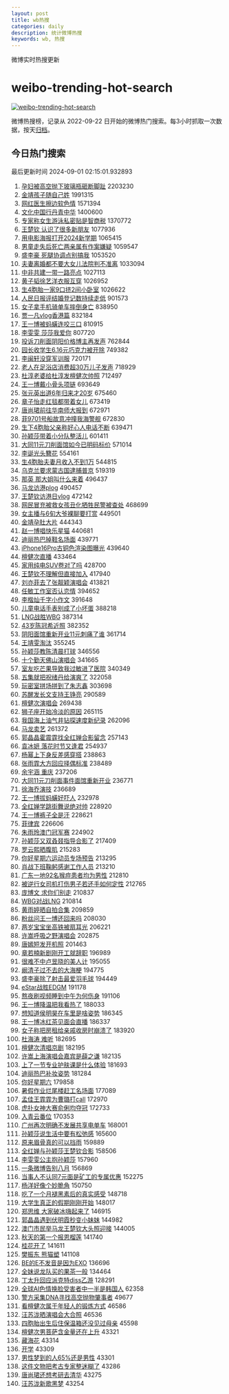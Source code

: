 ```yaml
---
layout: post
title: wb热搜
categories: daily
description: 统计微博热搜
keywords: wb, 热搜
---
```


微博实时热搜更新

# weibo-trending-hot-search

[![weibo-trending-hot-search](https://github.com/ameizi/weibo-trending-hot-search/actions/workflows/ci.yml/badge.svg)](https://github.com/ameizi/weibo-trending-hot-search/actions/workflows/ci.yml)

微博热搜榜，记录从 2022-09-22 日开始的微博热门搜索。每3小时抓取一次数据，按天[归档](./archives)。

## 今日热门搜索

<!-- BEGIN --> 
最后更新时间 2024-09-01 02:15:01.932893 
1. [孕妇被高空抛下玻璃瓶砸断脚趾](https://s.weibo.com/weibo?q=%23%E5%AD%95%E5%A6%87%E8%A2%AB%E9%AB%98%E7%A9%BA%E6%8A%9B%E4%B8%8B%E7%8E%BB%E7%92%83%E7%93%B6%E7%A0%B8%E6%96%AD%E8%84%9A%E8%B6%BE%23&t=31&band_rank=1&Refer=top) 2203230
1. [金靖孩子随自己姓](https://s.weibo.com/weibo?q=%23%E9%87%91%E9%9D%96%E5%AD%A9%E5%AD%90%E9%9A%8F%E8%87%AA%E5%B7%B1%E5%A7%93%23&t=31&band_rank=1&Refer=top) 1991315
1. [网红医生擦边软色情](https://s.weibo.com/weibo?q=%23%E7%BD%91%E7%BA%A2%E5%8C%BB%E7%94%9F%E6%93%A6%E8%BE%B9%E8%BD%AF%E8%89%B2%E6%83%85%23&t=31&band_rank=2&Refer=top) 1571394
1. [文化中国行丹青中华](https://s.weibo.com/weibo?q=%23%E6%96%87%E5%8C%96%E4%B8%AD%E5%9B%BD%E8%A1%8C%E4%B8%B9%E9%9D%92%E4%B8%AD%E5%8D%8E%23&t=31&band_rank=3&Refer=top) 1400600
1. [专家称女生游泳私密贴是智商税](https://s.weibo.com/weibo?q=%23%E4%B8%93%E5%AE%B6%E7%A7%B0%E5%A5%B3%E7%94%9F%E6%B8%B8%E6%B3%B3%E7%A7%81%E5%AF%86%E8%B4%B4%E6%98%AF%E6%99%BA%E5%95%86%E7%A8%8E%23&t=31&band_rank=4&Refer=top) 1370772
1. [王楚钦 认识了很多新朋友](https://s.weibo.com/weibo?q=%E7%8E%8B%E6%A5%9A%E9%92%A6%20%E8%AE%A4%E8%AF%86%E4%BA%86%E5%BE%88%E5%A4%9A%E6%96%B0%E6%9C%8B%E5%8F%8B&t=31&band_rank=2&Refer=top) 1077936
1. [用电影海报打开2024新学期](https://s.weibo.com/weibo?q=%23%E7%94%A8%E7%94%B5%E5%BD%B1%E6%B5%B7%E6%8A%A5%E6%89%93%E5%BC%802024%E6%96%B0%E5%AD%A6%E6%9C%9F%23&t=31&band_rank=3&Refer=top) 1065415
1. [男童走失后死亡两亲属有作案嫌疑](https://s.weibo.com/weibo?q=%23%E7%94%B7%E7%AB%A5%E8%B5%B0%E5%A4%B1%E5%90%8E%E6%AD%BB%E4%BA%A1%E4%B8%A4%E4%BA%B2%E5%B1%9E%E6%9C%89%E4%BD%9C%E6%A1%88%E5%AB%8C%E7%96%91%23&t=31&band_rank=4&Refer=top) 1059547
1. [盛李豪 死腿协调点别搞我](https://s.weibo.com/weibo?q=%E7%9B%9B%E6%9D%8E%E8%B1%AA%20%E6%AD%BB%E8%85%BF%E5%8D%8F%E8%B0%83%E7%82%B9%E5%88%AB%E6%90%9E%E6%88%91&t=31&band_rank=5&Refer=top) 1053520
1. [夫妻离婚都不要大女儿法院判不准离](https://s.weibo.com/weibo?q=%23%E5%A4%AB%E5%A6%BB%E7%A6%BB%E5%A9%9A%E9%83%BD%E4%B8%8D%E8%A6%81%E5%A4%A7%E5%A5%B3%E5%84%BF%E6%B3%95%E9%99%A2%E5%88%A4%E4%B8%8D%E5%87%86%E7%A6%BB%23&t=31&band_rank=2&Refer=top) 1033094
1. [中非共建一带一路亮点](https://s.weibo.com/weibo?q=%23%E4%B8%AD%E9%9D%9E%E5%85%B1%E5%BB%BA%E4%B8%80%E5%B8%A6%E4%B8%80%E8%B7%AF%E4%BA%AE%E7%82%B9%23&t=31&band_rank=3&Refer=top) 1027113
1. [黄子韬徐艺洋衣服互穿](https://s.weibo.com/weibo?q=%23%E9%BB%84%E5%AD%90%E9%9F%AC%E5%BE%90%E8%89%BA%E6%B4%8B%E8%A1%A3%E6%9C%8D%E4%BA%92%E7%A9%BF%23&t=31&band_rank=4&Refer=top) 1026952
1. [生4胞胎一家9口挤2间小卧室](https://s.weibo.com/weibo?q=%23%E7%94%9F4%E8%83%9E%E8%83%8E%E4%B8%80%E5%AE%B69%E5%8F%A3%E6%8C%A42%E9%97%B4%E5%B0%8F%E5%8D%A7%E5%AE%A4%23&t=31&band_rank=5&Refer=top) 1026622
1. [人民日报评结婚登记数持续走低](https://s.weibo.com/weibo?q=%23%E4%BA%BA%E6%B0%91%E6%97%A5%E6%8A%A5%E8%AF%84%E7%BB%93%E5%A9%9A%E7%99%BB%E8%AE%B0%E6%95%B0%E6%8C%81%E7%BB%AD%E8%B5%B0%E4%BD%8E%23&t=31&band_rank=5&Refer=top) 901573
1. [女子拿手机骑单车摔倒身亡](https://s.weibo.com/weibo?q=%23%E5%A5%B3%E5%AD%90%E6%8B%BF%E6%89%8B%E6%9C%BA%E9%AA%91%E5%8D%95%E8%BD%A6%E6%91%94%E5%80%92%E8%BA%AB%E4%BA%A1%23&t=31&band_rank=6&Refer=top) 838950
1. [贾一凡vlog香港篇](https://s.weibo.com/weibo?q=%E8%B4%BE%E4%B8%80%E5%87%A1vlog%E9%A6%99%E6%B8%AF%E7%AF%87&t=31&band_rank=8&Refer=top) 832184
1. [王一博被蚂蟥连咬三口](https://s.weibo.com/weibo?q=%23%E7%8E%8B%E4%B8%80%E5%8D%9A%E8%A2%AB%E8%9A%82%E8%9F%A5%E8%BF%9E%E5%92%AC%E4%B8%89%E5%8F%A3%23&t=31&band_rank=6&Refer=top) 810915
1. [李雯雯 莎莎我爱你](https://s.weibo.com/weibo?q=%E6%9D%8E%E9%9B%AF%E9%9B%AF%20%E8%8E%8E%E8%8E%8E%E6%88%91%E7%88%B1%E4%BD%A0&t=31&band_rank=7&Refer=top) 807720
1. [投诉刀削面阴阳价格博主再发声](https://s.weibo.com/weibo?q=%23%E6%8A%95%E8%AF%89%E5%88%80%E5%89%8A%E9%9D%A2%E9%98%B4%E9%98%B3%E4%BB%B7%E6%A0%BC%E5%8D%9A%E4%B8%BB%E5%86%8D%E5%8F%91%E5%A3%B0%23&t=31&band_rank=7&Refer=top) 762844
1. [园长收学生6.16元巧克力被开除](https://s.weibo.com/weibo?q=%23%E5%9B%AD%E9%95%BF%E6%94%B6%E5%AD%A6%E7%94%9F6.16%E5%85%83%E5%B7%A7%E5%85%8B%E5%8A%9B%E8%A2%AB%E5%BC%80%E9%99%A4%23&t=31&band_rank=9&Refer=top) 749382
1. [李闽轩没穿军训服](https://s.weibo.com/weibo?q=%23%E6%9D%8E%E9%97%BD%E8%BD%A9%E6%B2%A1%E7%A9%BF%E5%86%9B%E8%AE%AD%E6%9C%8D%23&t=31&band_rank=11&Refer=top) 720171
1. [老人在足浴店消费超30万儿子发声](https://s.weibo.com/weibo?q=%23%E8%80%81%E4%BA%BA%E5%9C%A8%E8%B6%B3%E6%B5%B4%E5%BA%97%E6%B6%88%E8%B4%B9%E8%B6%8530%E4%B8%87%E5%84%BF%E5%AD%90%E5%8F%91%E5%A3%B0%23&t=31&band_rank=12&Refer=top) 718929
1. [杜淳老婆给杜淳发檀健次帅照](https://s.weibo.com/weibo?q=%23%E6%9D%9C%E6%B7%B3%E8%80%81%E5%A9%86%E7%BB%99%E6%9D%9C%E6%B7%B3%E5%8F%91%E6%AA%80%E5%81%A5%E6%AC%A1%E5%B8%85%E7%85%A7%23&t=31&band_rank=13&Refer=top) 712497
1. [王一博戴小骨头项链](https://s.weibo.com/weibo?q=%23%E7%8E%8B%E4%B8%80%E5%8D%9A%E6%88%B4%E5%B0%8F%E9%AA%A8%E5%A4%B4%E9%A1%B9%E9%93%BE%23&t=31&band_rank=14&Refer=top) 693649
1. [张元英出道6年归来才20岁](https://s.weibo.com/weibo?q=%23%E5%BC%A0%E5%85%83%E8%8B%B1%E5%87%BA%E9%81%936%E5%B9%B4%E5%BD%92%E6%9D%A5%E6%89%8D20%E5%B2%81%23&t=31&band_rank=8&Refer=top) 675460
1. [章子怡走红毯都带着女儿](https://s.weibo.com/weibo?q=%23%E7%AB%A0%E5%AD%90%E6%80%A1%E8%B5%B0%E7%BA%A2%E6%AF%AF%E9%83%BD%E5%B8%A6%E7%9D%80%E5%A5%B3%E5%84%BF%23&t=31&band_rank=9&Refer=top) 673419
1. [唐尚珺前往华南师大报到](https://s.weibo.com/weibo?q=%23%E5%94%90%E5%B0%9A%E7%8F%BA%E5%89%8D%E5%BE%80%E5%8D%8E%E5%8D%97%E5%B8%88%E5%A4%A7%E6%8A%A5%E5%88%B0%23&t=31&band_rank=10&Refer=top) 672971
1. [菲9701号船故意冲撞我海警舰](https://s.weibo.com/weibo?q=%23%E8%8F%B29701%E5%8F%B7%E8%88%B9%E6%95%85%E6%84%8F%E5%86%B2%E6%92%9E%E6%88%91%E6%B5%B7%E8%AD%A6%E8%88%B0%23&t=31&band_rank=11&Refer=top) 672830
1. [生下4胞胎父亲称好心人电话不断](https://s.weibo.com/weibo?q=%23%E7%94%9F%E4%B8%8B4%E8%83%9E%E8%83%8E%E7%88%B6%E4%BA%B2%E7%A7%B0%E5%A5%BD%E5%BF%83%E4%BA%BA%E7%94%B5%E8%AF%9D%E4%B8%8D%E6%96%AD%23&t=31&band_rank=15&Refer=top) 639471
1. [孙颖莎带着小分队整活儿](https://s.weibo.com/weibo?q=%23%E5%AD%99%E9%A2%96%E8%8E%8E%E5%B8%A6%E7%9D%80%E5%B0%8F%E5%88%86%E9%98%9F%E6%95%B4%E6%B4%BB%E5%84%BF%23&t=31&band_rank=12&Refer=top) 601411
1. [大同11元刀削面馆如今已明码标价](https://s.weibo.com/weibo?q=%23%E5%A4%A7%E5%90%8C11%E5%85%83%E5%88%80%E5%89%8A%E9%9D%A2%E9%A6%86%E5%A6%82%E4%BB%8A%E5%B7%B2%E6%98%8E%E7%A0%81%E6%A0%87%E4%BB%B7%23&t=31&band_rank=16&Refer=top) 571014
1. [李诞光头簪花](https://s.weibo.com/weibo?q=%23%E6%9D%8E%E8%AF%9E%E5%85%89%E5%A4%B4%E7%B0%AA%E8%8A%B1%23&t=31&band_rank=8&Refer=top) 554161
1. [生4胞胎夫妻月收入不到1万](https://s.weibo.com/weibo?q=%23%E7%94%9F4%E8%83%9E%E8%83%8E%E5%A4%AB%E5%A6%BB%E6%9C%88%E6%94%B6%E5%85%A5%E4%B8%8D%E5%88%B01%E4%B8%87%23&t=31&band_rank=9&Refer=top) 544815
1. [乌克兰要求蒙古国逮捕普京](https://s.weibo.com/weibo?q=%23%E4%B9%8C%E5%85%8B%E5%85%B0%E8%A6%81%E6%B1%82%E8%92%99%E5%8F%A4%E5%9B%BD%E9%80%AE%E6%8D%95%E6%99%AE%E4%BA%AC%23&t=31&band_rank=12&Refer=top) 519319
1. [那英 那大姐叫什么来着](https://s.weibo.com/weibo?q=%E9%82%A3%E8%8B%B1%20%E9%82%A3%E5%A4%A7%E5%A7%90%E5%8F%AB%E4%BB%80%E4%B9%88%E6%9D%A5%E7%9D%80&t=31&band_rank=13&Refer=top) 496437
1. [马龙访港plog](https://s.weibo.com/weibo?q=%E9%A9%AC%E9%BE%99%E8%AE%BF%E6%B8%AFplog&t=31&band_rank=14&Refer=top) 490457
1. [王楚钦访港日vlog](https://s.weibo.com/weibo?q=%23%E7%8E%8B%E6%A5%9A%E9%92%A6%E8%AE%BF%E6%B8%AF%E6%97%A5vlog%23&t=31&band_rank=18&Refer=top) 472142
1. [网民冒充被救女孩丑化牺牲民警被查处](https://s.weibo.com/weibo?q=%23%E7%BD%91%E6%B0%91%E5%86%92%E5%85%85%E8%A2%AB%E6%95%91%E5%A5%B3%E5%AD%A9%E4%B8%91%E5%8C%96%E7%89%BA%E7%89%B2%E6%B0%91%E8%AD%A6%E8%A2%AB%E6%9F%A5%E5%A4%84%23&t=31&band_rank=15&Refer=top) 468699
1. [女主播与6旬大爷裸聊要打赏](https://s.weibo.com/weibo?q=%23%E5%A5%B3%E4%B8%BB%E6%92%AD%E4%B8%8E6%E6%97%AC%E5%A4%A7%E7%88%B7%E8%A3%B8%E8%81%8A%E8%A6%81%E6%89%93%E8%B5%8F%23&t=31&band_rank=16&Refer=top) 449501
1. [金靖孕肚大片](https://s.weibo.com/weibo?q=%23%E9%87%91%E9%9D%96%E5%AD%95%E8%82%9A%E5%A4%A7%E7%89%87%23&t=31&band_rank=17&Refer=top) 444343
1. [赵一博唱快乐星猫](https://s.weibo.com/weibo?q=%23%E8%B5%B5%E4%B8%80%E5%8D%9A%E5%94%B1%E5%BF%AB%E4%B9%90%E6%98%9F%E7%8C%AB%23&t=31&band_rank=18&Refer=top) 440681
1. [迪丽热巴掉鞋名场面](https://s.weibo.com/weibo?q=%23%E8%BF%AA%E4%B8%BD%E7%83%AD%E5%B7%B4%E6%8E%89%E9%9E%8B%E5%90%8D%E5%9C%BA%E9%9D%A2%23&t=31&band_rank=19&Refer=top) 439771
1. [iPhone16Pro古铜色渲染图曝光](https://s.weibo.com/weibo?q=%23iPhone16Pro%E5%8F%A4%E9%93%9C%E8%89%B2%E6%B8%B2%E6%9F%93%E5%9B%BE%E6%9B%9D%E5%85%89%23&t=31&band_rank=20&Refer=top) 439640
1. [檀健次直播](https://s.weibo.com/weibo?q=%23%E6%AA%80%E5%81%A5%E6%AC%A1%E7%9B%B4%E6%92%AD%23&t=31&band_rank=41&Refer=top) 433464
1. [家用纯电SUV卷对了吗](https://s.weibo.com/weibo?q=%23%E5%AE%B6%E7%94%A8%E7%BA%AF%E7%94%B5SUV%E5%8D%B7%E5%AF%B9%E4%BA%86%E5%90%97%23&t=31&band_rank=11&Refer=top) 428700
1. [王楚钦不理解但直接加入](https://s.weibo.com/weibo?q=%23%E7%8E%8B%E6%A5%9A%E9%92%A6%E4%B8%8D%E7%90%86%E8%A7%A3%E4%BD%86%E7%9B%B4%E6%8E%A5%E5%8A%A0%E5%85%A5%23&t=31&band_rank=13&Refer=top) 417940
1. [刘亦菲去了张靓颖演唱会](https://s.weibo.com/weibo?q=%23%E5%88%98%E4%BA%A6%E8%8F%B2%E5%8E%BB%E4%BA%86%E5%BC%A0%E9%9D%93%E9%A2%96%E6%BC%94%E5%94%B1%E4%BC%9A%23&t=31&band_rank=20&Refer=top) 413821
1. [任敏工作室否认恋情](https://s.weibo.com/weibo?q=%23%E4%BB%BB%E6%95%8F%E5%B7%A5%E4%BD%9C%E5%AE%A4%E5%90%A6%E8%AE%A4%E6%81%8B%E6%83%85%23&t=31&band_rank=21&Refer=top) 394652
1. [李楷灿千字小作文](https://s.weibo.com/weibo?q=%E6%9D%8E%E6%A5%B7%E7%81%BF%E5%8D%83%E5%AD%97%E5%B0%8F%E4%BD%9C%E6%96%87&t=31&band_rank=14&Refer=top) 391648
1. [儿童电话手表别成了小坏蛋](https://s.weibo.com/weibo?q=%23%E5%84%BF%E7%AB%A5%E7%94%B5%E8%AF%9D%E6%89%8B%E8%A1%A8%E5%88%AB%E6%88%90%E4%BA%86%E5%B0%8F%E5%9D%8F%E8%9B%8B%23&t=31&band_rank=15&Refer=top) 388218
1. [LNG战胜WBG](https://s.weibo.com/weibo?q=%23LNG%E6%88%98%E8%83%9CWBG%23&t=31&band_rank=16&Refer=top) 387314
1. [43岁陈冠希近照](https://s.weibo.com/weibo?q=%2343%E5%B2%81%E9%99%88%E5%86%A0%E5%B8%8C%E8%BF%91%E7%85%A7%23&t=31&band_rank=17&Refer=top) 382352
1. [阴阳面馆重新开业11元刺痛了谁](https://s.weibo.com/weibo?q=%23%E9%98%B4%E9%98%B3%E9%9D%A2%E9%A6%86%E9%87%8D%E6%96%B0%E5%BC%80%E4%B8%9A11%E5%85%83%E5%88%BA%E7%97%9B%E4%BA%86%E8%B0%81%23&t=31&band_rank=18&Refer=top) 361714
1. [王靖雯淘汰](https://s.weibo.com/weibo?q=%E7%8E%8B%E9%9D%96%E9%9B%AF%E6%B7%98%E6%B1%B0&t=31&band_rank=2&Refer=top) 355245
1. [孙颖莎教陈清晨打球](https://s.weibo.com/weibo?q=%E5%AD%99%E9%A2%96%E8%8E%8E%E6%95%99%E9%99%88%E6%B8%85%E6%99%A8%E6%89%93%E7%90%83&t=31&band_rank=22&Refer=top) 346556
1. [十个勤天佛山演唱会](https://s.weibo.com/weibo?q=%E5%8D%81%E4%B8%AA%E5%8B%A4%E5%A4%A9%E4%BD%9B%E5%B1%B1%E6%BC%94%E5%94%B1%E4%BC%9A&t=31&band_rank=19&Refer=top) 341665
1. [室友吃芒果导致我过敏进了医院](https://s.weibo.com/weibo?q=%23%E5%AE%A4%E5%8F%8B%E5%90%83%E8%8A%92%E6%9E%9C%E5%AF%BC%E8%87%B4%E6%88%91%E8%BF%87%E6%95%8F%E8%BF%9B%E4%BA%86%E5%8C%BB%E9%99%A2%23&t=31&band_rank=21&Refer=top) 340349
1. [五集就把祝绪丹给演爽了](https://s.weibo.com/weibo?q=%E4%BA%94%E9%9B%86%E5%B0%B1%E6%8A%8A%E7%A5%9D%E7%BB%AA%E4%B8%B9%E7%BB%99%E6%BC%94%E7%88%BD%E4%BA%86&t=31&band_rank=20&Refer=top) 322058
1. [玩密室拼场拼到了朱志鑫](https://s.weibo.com/weibo?q=%23%E7%8E%A9%E5%AF%86%E5%AE%A4%E6%8B%BC%E5%9C%BA%E6%8B%BC%E5%88%B0%E4%BA%86%E6%9C%B1%E5%BF%97%E9%91%AB%23&t=31&band_rank=22&Refer=top) 303698
1. [苏醒发长文支持王铮亮](https://s.weibo.com/weibo?q=%23%E8%8B%8F%E9%86%92%E5%8F%91%E9%95%BF%E6%96%87%E6%94%AF%E6%8C%81%E7%8E%8B%E9%93%AE%E4%BA%AE%23&t=31&band_rank=23&Refer=top) 290589
1. [檀健次演唱会](https://s.weibo.com/weibo?q=%E6%AA%80%E5%81%A5%E6%AC%A1%E6%BC%94%E5%94%B1%E4%BC%9A&t=31&band_rank=35&Refer=top) 269438
1. [狮子座开始冷淡的原因](https://s.weibo.com/weibo?q=%23%E7%8B%AE%E5%AD%90%E5%BA%A7%E5%BC%80%E5%A7%8B%E5%86%B7%E6%B7%A1%E7%9A%84%E5%8E%9F%E5%9B%A0%23&t=31&band_rank=27&Refer=top) 265115
1. [我国海上油气井钻探速度新纪录](https://s.weibo.com/weibo?q=%23%E6%88%91%E5%9B%BD%E6%B5%B7%E4%B8%8A%E6%B2%B9%E6%B0%94%E4%BA%95%E9%92%BB%E6%8E%A2%E9%80%9F%E5%BA%A6%E6%96%B0%E7%BA%AA%E5%BD%95%23&t=31&band_rank=3&Refer=top) 262096
1. [马龙卖艺](https://s.weibo.com/weibo?q=%E9%A9%AC%E9%BE%99%E5%8D%96%E8%89%BA&t=31&band_rank=21&Refer=top) 261372
1. [郭晶晶霍震霆找全红婵合影留念](https://s.weibo.com/weibo?q=%23%E9%83%AD%E6%99%B6%E6%99%B6%E9%9C%8D%E9%9C%87%E9%9C%86%E6%89%BE%E5%85%A8%E7%BA%A2%E5%A9%B5%E5%90%88%E5%BD%B1%E7%95%99%E5%BF%B5%23&t=31&band_rank=28&Refer=top) 257143
1. [袁冰妍 落花时节又逢君](https://s.weibo.com/weibo?q=%E8%A2%81%E5%86%B0%E5%A6%8D%20%E8%90%BD%E8%8A%B1%E6%97%B6%E8%8A%82%E5%8F%88%E9%80%A2%E5%90%9B&t=31&band_rank=22&Refer=top) 254937
1. [杨幂上下身反差感穿搭](https://s.weibo.com/weibo?q=%23%E6%9D%A8%E5%B9%82%E4%B8%8A%E4%B8%8B%E8%BA%AB%E5%8F%8D%E5%B7%AE%E6%84%9F%E7%A9%BF%E6%90%AD%23&t=31&band_rank=23&Refer=top) 238863
1. [张雨霏大方回应择偶标准](https://s.weibo.com/weibo?q=%23%E5%BC%A0%E9%9B%A8%E9%9C%8F%E5%A4%A7%E6%96%B9%E5%9B%9E%E5%BA%94%E6%8B%A9%E5%81%B6%E6%A0%87%E5%87%86%23&t=31&band_rank=5&Refer=top) 238489
1. [余宇涵 重庆](https://s.weibo.com/weibo?q=%E4%BD%99%E5%AE%87%E6%B6%B5%20%E9%87%8D%E5%BA%86&t=31&band_rank=24&Refer=top) 237206
1. [大同11元刀削面事件面馆重新开业](https://s.weibo.com/weibo?q=%23%E5%A4%A7%E5%90%8C11%E5%85%83%E5%88%80%E5%89%8A%E9%9D%A2%E4%BA%8B%E4%BB%B6%E9%9D%A2%E9%A6%86%E9%87%8D%E6%96%B0%E5%BC%80%E4%B8%9A%23&t=31&band_rank=25&Refer=top) 236771
1. [徐海乔演技](https://s.weibo.com/weibo?q=%E5%BE%90%E6%B5%B7%E4%B9%94%E6%BC%94%E6%8A%80&t=31&band_rank=30&Refer=top) 236689
1. [王一博拔蚂蟥好吓人](https://s.weibo.com/weibo?q=%23%E7%8E%8B%E4%B8%80%E5%8D%9A%E6%8B%94%E8%9A%82%E8%9F%A5%E5%A5%BD%E5%90%93%E4%BA%BA%23&t=31&band_rank=31&Refer=top) 232978
1. [全红婵学跳街舞说绝对帅](https://s.weibo.com/weibo?q=%23%E5%85%A8%E7%BA%A2%E5%A9%B5%E5%AD%A6%E8%B7%B3%E8%A1%97%E8%88%9E%E8%AF%B4%E7%BB%9D%E5%AF%B9%E5%B8%85%23&t=31&band_rank=32&Refer=top) 228920
1. [王一博裤子全是汗](https://s.weibo.com/weibo?q=%23%E7%8E%8B%E4%B8%80%E5%8D%9A%E8%A3%A4%E5%AD%90%E5%85%A8%E6%98%AF%E6%B1%97%23&t=31&band_rank=26&Refer=top) 228621
1. [菲律宾](https://s.weibo.com/weibo?q=%E8%8F%B2%E5%BE%8B%E5%AE%BE&t=31&band_rank=26&Refer=top) 226606
1. [朱雨玲澳门冠军赛](https://s.weibo.com/weibo?q=%23%E6%9C%B1%E9%9B%A8%E7%8E%B2%E6%BE%B3%E9%97%A8%E5%86%A0%E5%86%9B%E8%B5%9B%23&t=31&band_rank=27&Refer=top) 224902
1. [孙颖莎又双叒叕指导合影了](https://s.weibo.com/weibo?q=%23%E5%AD%99%E9%A2%96%E8%8E%8E%E5%8F%88%E5%8F%8C%E5%8F%92%E5%8F%95%E6%8C%87%E5%AF%BC%E5%90%88%E5%BD%B1%E4%BA%86%23&t=31&band_rank=28&Refer=top) 217409
1. [罗云熙晒腹肌](https://s.weibo.com/weibo?q=%23%E7%BD%97%E4%BA%91%E7%86%99%E6%99%92%E8%85%B9%E8%82%8C%23&t=31&band_rank=27&Refer=top) 215283
1. [你好星期六运动员专场预告](https://s.weibo.com/weibo?q=%23%E4%BD%A0%E5%A5%BD%E6%98%9F%E6%9C%9F%E5%85%AD%E8%BF%90%E5%8A%A8%E5%91%98%E4%B8%93%E5%9C%BA%E9%A2%84%E5%91%8A%23&t=31&band_rank=33&Refer=top) 213295
1. [肖战下班鞠躬感谢工作人员](https://s.weibo.com/weibo?q=%23%E8%82%96%E6%88%98%E4%B8%8B%E7%8F%AD%E9%9E%A0%E8%BA%AC%E6%84%9F%E8%B0%A2%E5%B7%A5%E4%BD%9C%E4%BA%BA%E5%91%98%23&t=31&band_rank=29&Refer=top) 213210
1. [广东一地92名猴痘患者均为男性](https://s.weibo.com/weibo?q=%23%E5%B9%BF%E4%B8%9C%E4%B8%80%E5%9C%B092%E5%90%8D%E7%8C%B4%E7%97%98%E6%82%A3%E8%80%85%E5%9D%87%E4%B8%BA%E7%94%B7%E6%80%A7%23&t=31&band_rank=28&Refer=top) 212810
1. [被逆行女司机打伤男子若还手如何定性](https://s.weibo.com/weibo?q=%23%E8%A2%AB%E9%80%86%E8%A1%8C%E5%A5%B3%E5%8F%B8%E6%9C%BA%E6%89%93%E4%BC%A4%E7%94%B7%E5%AD%90%E8%8B%A5%E8%BF%98%E6%89%8B%E5%A6%82%E4%BD%95%E5%AE%9A%E6%80%A7%23&t=31&band_rank=30&Refer=top) 212765
1. [庞博文 求你们别走](https://s.weibo.com/weibo?q=%E5%BA%9E%E5%8D%9A%E6%96%87%20%E6%B1%82%E4%BD%A0%E4%BB%AC%E5%88%AB%E8%B5%B0&t=31&band_rank=34&Refer=top) 210837
1. [WBG对战LNG](https://s.weibo.com/weibo?q=%23WBG%E5%AF%B9%E6%88%98LNG%23&t=31&band_rank=49&Refer=top) 210814
1. [黄雨婷晒自拍合集](https://s.weibo.com/weibo?q=%E9%BB%84%E9%9B%A8%E5%A9%B7%E6%99%92%E8%87%AA%E6%8B%8D%E5%90%88%E9%9B%86&t=31&band_rank=35&Refer=top) 209859
1. [粉丝问王一博还回来吗](https://s.weibo.com/weibo?q=%23%E7%B2%89%E4%B8%9D%E9%97%AE%E7%8E%8B%E4%B8%80%E5%8D%9A%E8%BF%98%E5%9B%9E%E6%9D%A5%E5%90%97%23&t=31&band_rank=33&Refer=top) 208030
1. [两岁宝宝坐高铁被扇耳光](https://s.weibo.com/weibo?q=%23%E4%B8%A4%E5%B2%81%E5%AE%9D%E5%AE%9D%E5%9D%90%E9%AB%98%E9%93%81%E8%A2%AB%E6%89%87%E8%80%B3%E5%85%89%23&t=31&band_rank=29&Refer=top) 206221
1. [许嵩呼吸之野演唱会](https://s.weibo.com/weibo?q=%E8%AE%B8%E5%B5%A9%E5%91%BC%E5%90%B8%E4%B9%8B%E9%87%8E%E6%BC%94%E5%94%B1%E4%BC%9A&t=31&band_rank=36&Refer=top) 202875
1. [唐嫣短发开机照](https://s.weibo.com/weibo?q=%23%E5%94%90%E5%AB%A3%E7%9F%AD%E5%8F%91%E5%BC%80%E6%9C%BA%E7%85%A7%23&t=31&band_rank=34&Refer=top) 201463
1. [章若楠新剧刚开工就辞职](https://s.weibo.com/weibo?q=%E7%AB%A0%E8%8B%A5%E6%A5%A0%E6%96%B0%E5%89%A7%E5%88%9A%E5%BC%80%E5%B7%A5%E5%B0%B1%E8%BE%9E%E8%81%8C&t=31&band_rank=30&Refer=top) 196989
1. [很难不中卢昱晓的美人计](https://s.weibo.com/weibo?q=%E5%BE%88%E9%9A%BE%E4%B8%8D%E4%B8%AD%E5%8D%A2%E6%98%B1%E6%99%93%E7%9A%84%E7%BE%8E%E4%BA%BA%E8%AE%A1&t=31&band_rank=7&Refer=top) 195055
1. [阚清子过不去的大海梗](https://s.weibo.com/weibo?q=%23%E9%98%9A%E6%B8%85%E5%AD%90%E8%BF%87%E4%B8%8D%E5%8E%BB%E7%9A%84%E5%A4%A7%E6%B5%B7%E6%A2%97%23&t=31&band_rank=37&Refer=top) 194775
1. [盛李豪除了射击最爱羽毛球](https://s.weibo.com/weibo?q=%23%E7%9B%9B%E6%9D%8E%E8%B1%AA%E9%99%A4%E4%BA%86%E5%B0%84%E5%87%BB%E6%9C%80%E7%88%B1%E7%BE%BD%E6%AF%9B%E7%90%83%23&t=31&band_rank=31&Refer=top) 194449
1. [eStar战胜EDGM](https://s.weibo.com/weibo?q=eStar%E6%88%98%E8%83%9CEDGM&t=31&band_rank=38&Refer=top) 191178
1. [熬夜刷视频睡到中午为何伤身](https://s.weibo.com/weibo?q=%23%E7%86%AC%E5%A4%9C%E5%88%B7%E8%A7%86%E9%A2%91%E7%9D%A1%E5%88%B0%E4%B8%AD%E5%8D%88%E4%B8%BA%E4%BD%95%E4%BC%A4%E8%BA%AB%23&t=31&band_rank=8&Refer=top) 191106
1. [王一博降温把我看热了](https://s.weibo.com/weibo?q=%23%E7%8E%8B%E4%B8%80%E5%8D%9A%E9%99%8D%E6%B8%A9%E6%8A%8A%E6%88%91%E7%9C%8B%E7%83%AD%E4%BA%86%23&t=31&band_rank=39&Refer=top) 188033
1. [想知道侯明昊在车里是啥姿势](https://s.weibo.com/weibo?q=%E6%83%B3%E7%9F%A5%E9%81%93%E4%BE%AF%E6%98%8E%E6%98%8A%E5%9C%A8%E8%BD%A6%E9%87%8C%E6%98%AF%E5%95%A5%E5%A7%BF%E5%8A%BF&t=31&band_rank=32&Refer=top) 186345
1. [王一博冰红茶见面会直播](https://s.weibo.com/weibo?q=%23%E7%8E%8B%E4%B8%80%E5%8D%9A%E5%86%B0%E7%BA%A2%E8%8C%B6%E8%A7%81%E9%9D%A2%E4%BC%9A%E7%9B%B4%E6%92%AD%23&t=31&band_rank=33&Refer=top) 186337
1. [女子称把房租给亲戚收房时崩溃了](https://s.weibo.com/weibo?q=%23%E5%A5%B3%E5%AD%90%E7%A7%B0%E6%8A%8A%E6%88%BF%E7%A7%9F%E7%BB%99%E4%BA%B2%E6%88%9A%E6%94%B6%E6%88%BF%E6%97%B6%E5%B4%A9%E6%BA%83%E4%BA%86%23&t=31&band_rank=34&Refer=top) 183920
1. [杜海涛 难听](https://s.weibo.com/weibo?q=%E6%9D%9C%E6%B5%B7%E6%B6%9B%20%E9%9A%BE%E5%90%AC&t=31&band_rank=35&Refer=top) 182695
1. [檀健次清唱京剧](https://s.weibo.com/weibo?q=%E6%AA%80%E5%81%A5%E6%AC%A1%E6%B8%85%E5%94%B1%E4%BA%AC%E5%89%A7&t=31&band_rank=40&Refer=top) 182195
1. [许嵩上海演唱会嘉宾是薛之谦](https://s.weibo.com/weibo?q=%E8%AE%B8%E5%B5%A9%E4%B8%8A%E6%B5%B7%E6%BC%94%E5%94%B1%E4%BC%9A%E5%98%89%E5%AE%BE%E6%98%AF%E8%96%9B%E4%B9%8B%E8%B0%A6&t=31&band_rank=41&Refer=top) 182135
1. [上了一节专业护肤课是什么体验](https://s.weibo.com/weibo?q=%E4%B8%8A%E4%BA%86%E4%B8%80%E8%8A%82%E4%B8%93%E4%B8%9A%E6%8A%A4%E8%82%A4%E8%AF%BE%E6%98%AF%E4%BB%80%E4%B9%88%E4%BD%93%E9%AA%8C&t=31&band_rank=42&Refer=top) 181693
1. [迪丽热巴补妆姿势](https://s.weibo.com/weibo?q=%23%E8%BF%AA%E4%B8%BD%E7%83%AD%E5%B7%B4%E8%A1%A5%E5%A6%86%E5%A7%BF%E5%8A%BF%23&t=31&band_rank=43&Refer=top) 181284
1. [你好星期六](https://s.weibo.com/weibo?q=%E4%BD%A0%E5%A5%BD%E6%98%9F%E6%9C%9F%E5%85%AD&t=31&band_rank=37&Refer=top) 179858
1. [暑假作业烂尾楼赶工名场面](https://s.weibo.com/weibo?q=%23%E6%9A%91%E5%81%87%E4%BD%9C%E4%B8%9A%E7%83%82%E5%B0%BE%E6%A5%BC%E8%B5%B6%E5%B7%A5%E5%90%8D%E5%9C%BA%E9%9D%A2%23&t=31&band_rank=44&Refer=top) 177089
1. [孟佳王霏霏为曹璐打call](https://s.weibo.com/weibo?q=%23%E5%AD%9F%E4%BD%B3%E7%8E%8B%E9%9C%8F%E9%9C%8F%E4%B8%BA%E6%9B%B9%E7%92%90%E6%89%93call%23&t=31&band_rank=42&Refer=top) 172970
1. [虎扑女神大赛俞俐均夺冠](https://s.weibo.com/weibo?q=%23%E8%99%8E%E6%89%91%E5%A5%B3%E7%A5%9E%E5%A4%A7%E8%B5%9B%E4%BF%9E%E4%BF%90%E5%9D%87%E5%A4%BA%E5%86%A0%23&t=31&band_rank=45&Refer=top) 172733
1. [入青云番位](https://s.weibo.com/weibo?q=%23%E5%85%A5%E9%9D%92%E4%BA%91%E7%95%AA%E4%BD%8D%23&t=31&band_rank=36&Refer=top) 170353
1. [广州再次明确不发展共享电单车](https://s.weibo.com/weibo?q=%23%E5%B9%BF%E5%B7%9E%E5%86%8D%E6%AC%A1%E6%98%8E%E7%A1%AE%E4%B8%8D%E5%8F%91%E5%B1%95%E5%85%B1%E4%BA%AB%E7%94%B5%E5%8D%95%E8%BD%A6%23&t=31&band_rank=43&Refer=top) 168001
1. [孙颖莎说生活中要有松弛感](https://s.weibo.com/weibo?q=%23%E5%AD%99%E9%A2%96%E8%8E%8E%E8%AF%B4%E7%94%9F%E6%B4%BB%E4%B8%AD%E8%A6%81%E6%9C%89%E6%9D%BE%E5%BC%9B%E6%84%9F%23&t=31&band_rank=47&Refer=top) 165600
1. [原来眉骨真的可以挡雨](https://s.weibo.com/weibo?q=%23%E5%8E%9F%E6%9D%A5%E7%9C%89%E9%AA%A8%E7%9C%9F%E7%9A%84%E5%8F%AF%E4%BB%A5%E6%8C%A1%E9%9B%A8%23&t=31&band_rank=37&Refer=top) 159889
1. [全红婵与孙颖莎王楚钦合影](https://s.weibo.com/weibo?q=%23%E5%85%A8%E7%BA%A2%E5%A9%B5%E4%B8%8E%E5%AD%99%E9%A2%96%E8%8E%8E%E7%8E%8B%E6%A5%9A%E9%92%A6%E5%90%88%E5%BD%B1%23&t=31&band_rank=38&Refer=top) 158506
1. [李雯雯公主抱孙颖莎](https://s.weibo.com/weibo?q=%23%E6%9D%8E%E9%9B%AF%E9%9B%AF%E5%85%AC%E4%B8%BB%E6%8A%B1%E5%AD%99%E9%A2%96%E8%8E%8E%23&t=31&band_rank=39&Refer=top) 157960
1. [一条微博告别八月](https://s.weibo.com/weibo?q=%23%E4%B8%80%E6%9D%A1%E5%BE%AE%E5%8D%9A%E5%91%8A%E5%88%AB%E5%85%AB%E6%9C%88%23&t=31&band_rank=40&Refer=top) 156869
1. [当事人不认同7元面是矿工的专属优惠](https://s.weibo.com/weibo?q=%23%E5%BD%93%E4%BA%8B%E4%BA%BA%E4%B8%8D%E8%AE%A4%E5%90%8C7%E5%85%83%E9%9D%A2%E6%98%AF%E7%9F%BF%E5%B7%A5%E7%9A%84%E4%B8%93%E5%B1%9E%E4%BC%98%E6%83%A0%23&t=31&band_rank=46&Refer=top) 152275
1. [杨洋好像个妙脆角](https://s.weibo.com/weibo?q=%E6%9D%A8%E6%B4%8B%E5%A5%BD%E5%83%8F%E4%B8%AA%E5%A6%99%E8%84%86%E8%A7%92&t=31&band_rank=41&Refer=top) 150750
1. [吃了一个月褪黑素后的真实感受](https://s.weibo.com/weibo?q=%23%E5%90%83%E4%BA%86%E4%B8%80%E4%B8%AA%E6%9C%88%E8%A4%AA%E9%BB%91%E7%B4%A0%E5%90%8E%E7%9A%84%E7%9C%9F%E5%AE%9E%E6%84%9F%E5%8F%97%23&t=31&band_rank=42&Refer=top) 148718
1. [大学生真正的假期刚刚开始](https://s.weibo.com/weibo?q=%23%E5%A4%A7%E5%AD%A6%E7%94%9F%E7%9C%9F%E6%AD%A3%E7%9A%84%E5%81%87%E6%9C%9F%E5%88%9A%E5%88%9A%E5%BC%80%E5%A7%8B%23&t=31&band_rank=43&Refer=top) 148017
1. [郑思维 大家破冰嗨起来了](https://s.weibo.com/weibo?q=%E9%83%91%E6%80%9D%E7%BB%B4%20%E5%A4%A7%E5%AE%B6%E7%A0%B4%E5%86%B0%E5%97%A8%E8%B5%B7%E6%9D%A5%E4%BA%86&t=31&band_rank=47&Refer=top) 146915
1. [郭晶晶遇到伏明霞秒变小妹妹](https://s.weibo.com/weibo?q=%23%E9%83%AD%E6%99%B6%E6%99%B6%E9%81%87%E5%88%B0%E4%BC%8F%E6%98%8E%E9%9C%9E%E7%A7%92%E5%8F%98%E5%B0%8F%E5%A6%B9%E5%A6%B9%23&t=31&band_rank=48&Refer=top) 144982
1. [澳门市民举马龙王楚钦大头照迎接](https://s.weibo.com/weibo?q=%23%E6%BE%B3%E9%97%A8%E5%B8%82%E6%B0%91%E4%B8%BE%E9%A9%AC%E9%BE%99%E7%8E%8B%E6%A5%9A%E9%92%A6%E5%A4%A7%E5%A4%B4%E7%85%A7%E8%BF%8E%E6%8E%A5%23&t=31&band_rank=49&Refer=top) 144005
1. [秋天的第一个报恩榴莲](https://s.weibo.com/weibo?q=%23%E7%A7%8B%E5%A4%A9%E7%9A%84%E7%AC%AC%E4%B8%80%E4%B8%AA%E6%8A%A5%E6%81%A9%E6%A6%B4%E8%8E%B2%23&t=31&band_rank=44&Refer=top) 141740
1. [桂花开了](https://s.weibo.com/weibo?q=%E6%A1%82%E8%8A%B1%E5%BC%80%E4%BA%86&t=31&band_rank=45&Refer=top) 141611
1. [樊振东 熊猫塑](https://s.weibo.com/weibo?q=%E6%A8%8A%E6%8C%AF%E4%B8%9C%20%E7%86%8A%E7%8C%AB%E5%A1%91&t=31&band_rank=46&Refer=top) 141108
1. [BE的E不发音是因为EXO](https://s.weibo.com/weibo?q=BE%E7%9A%84E%E4%B8%8D%E5%8F%91%E9%9F%B3%E6%98%AF%E5%9B%A0%E4%B8%BAEXO&t=31&band_rank=47&Refer=top) 136696
1. [全妹说龙队买的果茶一般](https://s.weibo.com/weibo?q=%23%E5%85%A8%E5%A6%B9%E8%AF%B4%E9%BE%99%E9%98%9F%E4%B9%B0%E7%9A%84%E6%9E%9C%E8%8C%B6%E4%B8%80%E8%88%AC%23&t=31&band_rank=48&Refer=top) 134464
1. [丁太升回应派克特diss乙游](https://s.weibo.com/weibo?q=%23%E4%B8%81%E5%A4%AA%E5%8D%87%E5%9B%9E%E5%BA%94%E6%B4%BE%E5%85%8B%E7%89%B9diss%E4%B9%99%E6%B8%B8%23&t=31&band_rank=50&Refer=top) 128291
1. [全球AI色情换脸受害者中一半是韩国人](https://s.weibo.com/weibo?q=%23%E5%85%A8%E7%90%83AI%E8%89%B2%E6%83%85%E6%8D%A2%E8%84%B8%E5%8F%97%E5%AE%B3%E8%80%85%E4%B8%AD%E4%B8%80%E5%8D%8A%E6%98%AF%E9%9F%A9%E5%9B%BD%E4%BA%BA%23&t=31&band_rank=28&Refer=top) 62358
1. [警方采集DNA寻找高空抛物肇事者](https://s.weibo.com/weibo?q=%23%E8%AD%A6%E6%96%B9%E9%87%87%E9%9B%86DNA%E5%AF%BB%E6%89%BE%E9%AB%98%E7%A9%BA%E6%8A%9B%E7%89%A9%E8%82%87%E4%BA%8B%E8%80%85%23&t=31&band_rank=31&Refer=top) 49677
1. [看檀健次属于年轻人的锻炼方式](https://s.weibo.com/weibo?q=%E7%9C%8B%E6%AA%80%E5%81%A5%E6%AC%A1%E5%B1%9E%E4%BA%8E%E5%B9%B4%E8%BD%BB%E4%BA%BA%E7%9A%84%E9%94%BB%E7%82%BC%E6%96%B9%E5%BC%8F&t=31&band_rank=35&Refer=top) 46586
1. [汪苏泷晒演唱会大合照](https://s.weibo.com/weibo?q=%23%E6%B1%AA%E8%8B%8F%E6%B3%B7%E6%99%92%E6%BC%94%E5%94%B1%E4%BC%9A%E5%A4%A7%E5%90%88%E7%85%A7%23&t=31&band_rank=36&Refer=top) 46536
1. [四胞胎出生后住保温箱还没见过母亲](https://s.weibo.com/weibo?q=%23%E5%9B%9B%E8%83%9E%E8%83%8E%E5%87%BA%E7%94%9F%E5%90%8E%E4%BD%8F%E4%BF%9D%E6%B8%A9%E7%AE%B1%E8%BF%98%E6%B2%A1%E8%A7%81%E8%BF%87%E6%AF%8D%E4%BA%B2%23&t=31&band_rank=37&Refer=top) 45598
1. [檀健次男菩萨含金量还在上升](https://s.weibo.com/weibo?q=%23%E6%AA%80%E5%81%A5%E6%AC%A1%E7%94%B7%E8%8F%A9%E8%90%A8%E5%90%AB%E9%87%91%E9%87%8F%E8%BF%98%E5%9C%A8%E4%B8%8A%E5%8D%87%23&t=31&band_rank=41&Refer=top) 43321
1. [藏海花](https://s.weibo.com/weibo?q=%E8%97%8F%E6%B5%B7%E8%8A%B1&t=31&band_rank=42&Refer=top) 43314
1. [开学](https://s.weibo.com/weibo?q=%E5%BC%80%E5%AD%A6&t=31&band_rank=43&Refer=top) 43309
1. [男性梦到的人65%还是男性](https://s.weibo.com/weibo?q=%23%E7%94%B7%E6%80%A7%E6%A2%A6%E5%88%B0%E7%9A%84%E4%BA%BA65%25%E8%BF%98%E6%98%AF%E7%94%B7%E6%80%A7%23&t=31&band_rank=44&Refer=top) 43301
1. [这件文物把考古专家整迷糊了](https://s.weibo.com/weibo?q=%23%E8%BF%99%E4%BB%B6%E6%96%87%E7%89%A9%E6%8A%8A%E8%80%83%E5%8F%A4%E4%B8%93%E5%AE%B6%E6%95%B4%E8%BF%B7%E7%B3%8A%E4%BA%86%23&t=31&band_rank=46&Refer=top) 43286
1. [唐尚珺还想考研去清华](https://s.weibo.com/weibo?q=%23%E5%94%90%E5%B0%9A%E7%8F%BA%E8%BF%98%E6%83%B3%E8%80%83%E7%A0%94%E5%8E%BB%E6%B8%85%E5%8D%8E%23&t=31&band_rank=48&Refer=top) 43275
1. [汪苏泷新歌黑梦](https://s.weibo.com/weibo?q=%23%E6%B1%AA%E8%8B%8F%E6%B3%B7%E6%96%B0%E6%AD%8C%E9%BB%91%E6%A2%A6%23&t=31&band_rank=50&Refer=top) 43254
<!-- END -->
